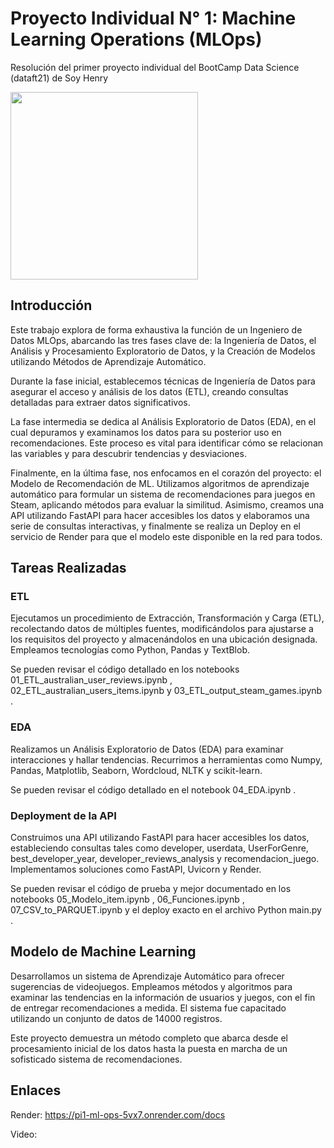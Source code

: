 # Proyecto Individual N° 1: Machine Learning Operations (MLOps)

Resolución del primer proyecto individual del BootCamp Data Science (dataft21) de Soy Henry

<img src="https://user-images.githubusercontent.com/67664604/217914153-1eb00e25-ac08-4dfa-aaf8-53c09038f082.png" height=300><br>


## Introducción

Este trabajo explora de forma exhaustiva la función de un Ingeniero de Datos MLOps, abarcando las tres fases clave de: la Ingeniería de Datos, el Análisis y Procesamiento Exploratorio de Datos, y la Creación de Modelos utilizando Métodos de Aprendizaje Automático.

Durante la fase inicial, establecemos técnicas de Ingeniería de Datos para asegurar el acceso y análisis de los datos (ETL), creando consultas detalladas para extraer datos significativos.

La fase intermedia se dedica al Análisis Exploratorio de Datos (EDA), en el cual depuramos y examinamos los datos para su posterior uso en recomendaciones. Este proceso es vital para identificar cómo se relacionan las variables y para descubrir tendencias y desviaciones.

Finalmente, en la última fase, nos enfocamos en el corazón del proyecto: el Modelo de Recomendación de ML. Utilizamos algoritmos de aprendizaje automático para formular un sistema de recomendaciones para juegos en Steam, aplicando métodos para evaluar la similitud. Asimismo, creamos una API utilizando FastAPI para hacer accesibles los datos y elaboramos una serie de consultas interactivas, y finalmente se realiza un Deploy en el servicio de Render para que el modelo este disponible en la red para todos.

## Tareas Realizadas

### ETL

Ejecutamos un procedimiento de Extracción, Transformación y Carga (ETL), recolectando datos de múltiples fuentes, modificándolos para ajustarse a los requisitos del proyecto y almacenándolos en una ubicación designada. Empleamos tecnologías como Python, Pandas y TextBlob.

Se pueden revisar el código detallado en los notebooks 01_ETL_australian_user_reviews.ipynb , 02_ETL_australian_users_items.ipynb y 03_ETL_output_steam_games.ipynb .

### EDA

Realizamos un Análisis Exploratorio de Datos (EDA) para examinar interacciones y hallar tendencias. Recurrimos a herramientas como Numpy, Pandas, Matplotlib, Seaborn, Wordcloud, NLTK y scikit-learn.

Se pueden revisar el código detallado en el notebook 04_EDA.ipynb .

### Deployment de la API

Construimos una API utilizando FastAPI para hacer accesibles los datos, estableciendo consultas tales como developer, userdata, UserForGenre, best_developer_year, developer_reviews_analysis y recomendacion_juego. Implementamos soluciones como FastAPI, Uvicorn y Render.

Se pueden revisar el código de prueba y mejor documentado en los notebooks 05_Modelo_item.ipynb , 06_Funciones.ipynb , 07_CSV_to_PARQUET.ipynb y el deploy exacto en el archivo Python main.py .

## Modelo de Machine Learning

Desarrollamos un sistema de Aprendizaje Automático para ofrecer sugerencias de videojuegos. Empleamos métodos y algoritmos para examinar las tendencias en la información de usuarios y juegos, con el fin de entregar recomendaciones a medida. El sistema fue capacitado utilizando un conjunto de datos de 14000 registros.

Este proyecto demuestra un método completo que abarca desde el procesamiento inicial de los datos hasta la puesta en marcha de un sofisticado sistema de recomendaciones.

## Enlaces

Render: <https://pi1-ml-ops-5vx7.onrender.com/docs>

Video: 

